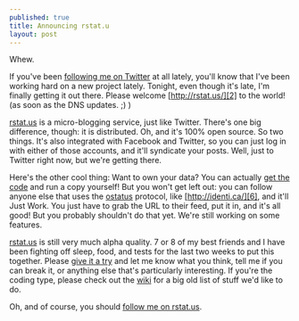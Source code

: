 ```yaml
---
published: true
title: Announcing rstat.u
layout: post
---
```


Whew.

If you've been [following me on Twitter][1] at all lately, you'll know that
I've been working hard on a new project lately. Tonight, even though it's
late, I'm finally getting it out there. Please welcome [http://rstat.us/][2]
to the world! (as soon as the DNS updates. ;) )

[rstat.us][3] is a micro-blogging service, just like Twitter. There's one big
difference, though: it is distributed. Oh, and it's 100% open source. So two
things. It's also integrated with Facebook and Twitter, so you can just log in
with either of those accounts, and it'll syndicate your posts. Well, just to
Twitter right now, but we're getting there.

Here's the other cool thing: Want to own your data? You can actually [get the
code][4] and run a copy yourself! But you won't get left out: you can follow
anyone else that uses the [ostatus][5] protocol, like [http://identi.ca/][6],
and it'll Just Work. You just have to grab the URL to their feed, put it in,
and it's all good! But you probably shouldn't do that yet. We're still working
on some features.

[rstat.us][3] is still very much alpha quality. 7 or 8 of my best friends and
I have been fighting off sleep, food, and tests for the last two weeks to put
this together. Please [give it a try][2] and let me know what you think, tell
me if you can break it, or anything else that's particularly interesting. If
you're the coding type, please check out the [wiki][7] for a big old list of
stuff we'd like to do.

Oh, and of course, you should [follow me on rstat.us][8].

   [1]: http://twitter.com/steveklabnik
   [2]: http://rstat.us/
   [3]: http://rstat.us
   [4]: http://github.com/hotsh/rstat.us
   [5]: http://ostatus.org/
   [6]: http://identi.ca/
   [7]: http://github.com/hotsh/rstat.us/wiki
   [8]: http://rstat.us/users/steveklabnik

